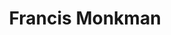 ---
title: "Francis Monkman"
summary: "Born: 9 June, 1949 in Hampstead, North London, England. British composer and keyboardist. Mostly known as a founding member of the groups and . He left this latter group in 1980 and was replaced by Steve Gray."
image: "francis-monkman.jpg"
apple_music_artist_url: "None"
---